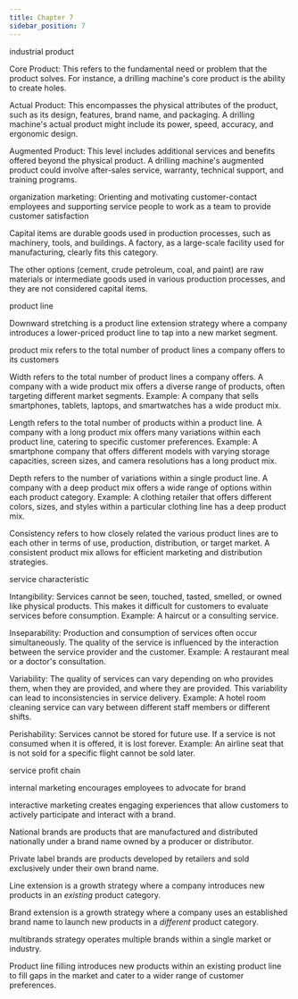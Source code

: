 ```yaml
---
title: Chapter 7
sidebar_position: 7
---
```


industrial product

Core Product: This refers to the fundamental need or problem that the product solves. For instance, a drilling machine's core product is the ability to create holes.

Actual Product: This encompasses the physical attributes of the product, such as its design, features, brand name, and packaging. A drilling machine's actual product might include its power, speed, accuracy, and ergonomic design.

Augmented Product: This level includes additional services and benefits offered beyond the physical product. A drilling machine's augmented product could involve after-sales service, warranty, technical support, and training programs.

organization marketing: Orienting and motivating customer-contact employees and supporting service people to work as a team to provide customer satisfaction

Capital items are durable goods used in production processes, such as machinery, tools, and buildings. A factory, as a large-scale facility used for manufacturing, clearly fits this category.

The other options (cement, crude petroleum, coal, and paint) are raw materials or intermediate goods used in various production processes, and they are not considered capital items.

product line

Downward stretching is a product line extension strategy where a company introduces a lower-priced product line to tap into a new market segment.

product mix refers to the total number of product lines a company offers to its customers

Width refers to the total number of product lines a company offers.
A company with a wide product mix offers a diverse range of products, often targeting different market segments.
Example: A company that sells smartphones, tablets, laptops, and smartwatches has a wide product mix.

Length refers to the total number of products within a product line.
A company with a long product mix offers many variations within each product line, catering to specific customer preferences.
Example: A smartphone company that offers different models with varying storage capacities, screen sizes, and camera resolutions has a long product mix.

Depth refers to the number of variations within a single product line.
A company with a deep product mix offers a wide range of options within each product category.
Example: A clothing retailer that offers different colors, sizes, and styles within a particular clothing line has a deep product mix.

Consistency refers to how closely related the various product lines are to each other in terms of use, production, distribution, or target market.
A consistent product mix allows for efficient marketing and distribution strategies.

service characteristic

Intangibility: Services cannot be seen, touched, tasted, smelled, or owned like physical products.
This makes it difficult for customers to evaluate services before consumption.
Example: A haircut or a consulting service.

Inseparability: Production and consumption of services often occur simultaneously.
The quality of the service is influenced by the interaction between the service provider and the customer.
Example: A restaurant meal or a doctor's consultation.

Variability: The quality of services can vary depending on who provides them, when they are provided, and where they are provided.
This variability can lead to inconsistencies in service delivery.
Example: A hotel room cleaning service can vary between different staff members or different shifts.

Perishability: Services cannot be stored for future use.
If a service is not consumed when it is offered, it is lost forever.
Example: An airline seat that is not sold for a specific flight cannot be sold later.

service profit chain

internal marketing encourages employees to advocate for brand

interactive marketing creates engaging experiences that allow customers to actively participate and interact with a brand.

National brands are products that are manufactured and distributed nationally under a brand name owned by a producer or distributor.

Private label brands are products developed by retailers and sold exclusively under their own brand name.

Line extension is a growth strategy where a company introduces new products in an *existing* product category.

Brand extension is a growth strategy where a company uses an established brand name to launch new products in a *different* product category.

multibrands strategy operates multiple brands within a single market or industry.

Product line filling introduces new products within an existing product line to fill gaps in the market and cater to a wider range of customer preferences.